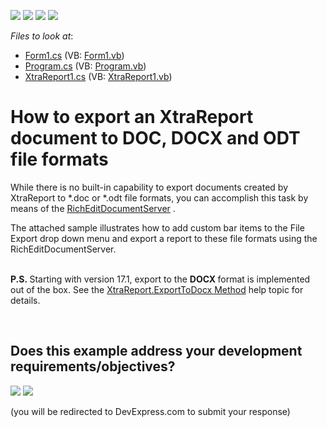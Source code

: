 <!-- default badges list -->
![](https://img.shields.io/endpoint?url=https://codecentral.devexpress.com/api/v1/VersionRange/128600898/18.1.11%2B)
[![](https://img.shields.io/badge/Open_in_DevExpress_Support_Center-FF7200?style=flat-square&logo=DevExpress&logoColor=white)](https://supportcenter.devexpress.com/ticket/details/E4530)
[![](https://img.shields.io/badge/📖_How_to_use_DevExpress_Examples-e9f6fc?style=flat-square)](https://docs.devexpress.com/GeneralInformation/403183)
[![](https://img.shields.io/badge/💬_Leave_Feedback-feecdd?style=flat-square)](#does-this-example-address-your-development-requirementsobjectives)
<!-- default badges end -->
<!-- default file list -->
*Files to look at*:

* [Form1.cs](./CS/WindowsFormsApplication1/Form1.cs) (VB: [Form1.vb](./VB/WindowsFormsApplication1/Form1.vb))
* [Program.cs](./CS/WindowsFormsApplication1/Program.cs) (VB: [Program.vb](./VB/WindowsFormsApplication1/Program.vb))
* [XtraReport1.cs](./CS/WindowsFormsApplication1/XtraReport1.cs) (VB: [XtraReport1.vb](./VB/WindowsFormsApplication1/XtraReport1.vb))
<!-- default file list end -->
# How to export an XtraReport document to DOC, DOCX and ODT file formats


<p>While there is no built-in capability to export documents created by XtraReport to *.doc or *.odt file formats, you can accomplish this task by means of the <a href="http://documentation.devexpress.com/#CoreLibraries/clsDevExpressXtraRichEditRichEditDocumentServertopic"><u>RichEditDocumentServer</u></a> .</p>
<p>The attached sample illustrates how to add custom bar items to the File Export drop down menu and export a report to these file formats using the RichEditDocumentServer.<br><br></p>
<p><strong>P.S. </strong>Starting with version 17.1, export to the <strong>DOCX </strong>format is implemented out of the box. See the <a href="https://documentation.devexpress.com/#XtraReports/DevExpressXtraReportsUIXtraReport_ExportToDocxtopic">XtraReport.ExportToDocx Method</a> help topic for details.</p>

<br/>


<!-- feedback -->
## Does this example address your development requirements/objectives?

[<img src="https://www.devexpress.com/support/examples/i/yes-button.svg"/>](https://www.devexpress.com/support/examples/survey.xml?utm_source=github&utm_campaign=reporting-winforms-export-doc-odt&~~~was_helpful=yes) [<img src="https://www.devexpress.com/support/examples/i/no-button.svg"/>](https://www.devexpress.com/support/examples/survey.xml?utm_source=github&utm_campaign=reporting-winforms-export-doc-odt&~~~was_helpful=no)

(you will be redirected to DevExpress.com to submit your response)
<!-- feedback end -->
